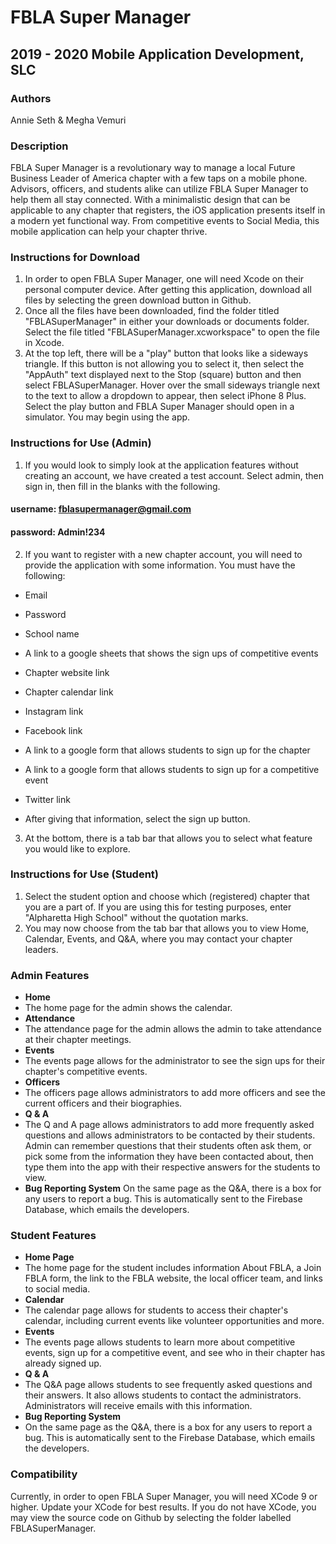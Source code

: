 
# FBLA Super Manager

## 2019 - 2020 Mobile Application Development, SLC

### Authors
Annie Seth & Megha Vemuri

### Description
FBLA Super Manager is a revolutionary way to manage a local Future Business Leader of America chapter with a few taps on a mobile phone. Advisors, officers, and students alike can utilize FBLA Super Manager to help them all stay connected. With a minimalistic design that can be applicable to any chapter that registers, the iOS application presents itself in a modern yet functional way. From competitive events to Social Media, this mobile application can help your chapter thrive. 

### Instructions for Download
1. In order to open FBLA Super Manager, one will need Xcode on their personal computer device. After getting this application, download all files by selecting the green download button in Github.
2. Once all the files have been downloaded, find the folder titled "FBLASuperManager" in either your downloads or documents folder. Select the file titled "FBLASuperManager.xcworkspace" to open the file in Xcode. 
3. At the top left, there will be a "play" button that looks like a sideways triangle. If this button is not allowing you to select it, then select the "AppAuth" text displayed next to the Stop (square) button and then select FBLASuperManager. Hover over the small sideways triangle next to the text to allow a dropdown to appear, then select iPhone 8 Plus. Select the play button and FBLA Super Manager should open in a simulator. You may begin using the app. 

### Instructions for Use (Admin)
1. If you would look to simply look at the application features without creating an account, we have created a test account. Select admin, then sign in, then fill in the blanks with the following.
#### username: fblasupermanager@gmail.com 
#### password: Admin!234
2. If you want to register with a new chapter account, you will need to provide the application with some information. You must have the following:
* Email
* Password
* School name
* A link to a google sheets that shows the sign ups of competitive events
* Chapter website link
* Chapter calendar link
* Instagram link
* Facebook link
* A link to a google form that allows students to sign up for the chapter
* A link to a google form that allows students to sign up for a competitive event
* Twitter link

* After giving that information, select the sign up button.
3. At the bottom, there is a tab bar that allows you to select what feature you would like to explore. 

### Instructions for Use (Student)
1. Select the student option and choose which (registered) chapter that you are a part of. If you are using this for testing purposes, enter "Alpharetta High School" without the quotation marks.
2. You may now choose from the tab bar that allows you to view Home, Calendar, Events, and Q&A, where you may contact your chapter leaders. 



### Admin Features 
* **Home**
* The home page for the admin shows the calendar. 
* **Attendance**
* The attendance page for the admin allows the admin to take attendance at their chapter meetings.
* **Events**
* The events page allows for the administrator to see the sign ups for their chapter's competitive events.
* **Officers**
* The officers page allows administrators to add more officers and see the current officers and their biographies.
* **Q & A**
* The Q and A page allows administrators to add more frequently asked questions and allows administrators to be contacted by their students. Admin can remember questions that their students often ask them, or pick some from the information they have been contacted about, then type them into the app with their respective answers for the students to view.
* **Bug Reporting System**
On the same page as the Q&A, there is a box for any users to report a bug. This is automatically sent to the Firebase Database, which emails the developers.

### Student Features
* **Home Page**
* The home page for the student includes information About FBLA, a Join FBLA form, the link to the FBLA website, the local officer team, and links to social media.  
* **Calendar**
* The calendar page allows for students to access their chapter's calendar, including current events like volunteer opportunities and more.
* **Events**
* The events page allows students to learn more about competitive events, sign up for a competitive event, and see who in their chapter has already signed up.
* **Q & A**
* The Q&A page allows students to see frequently asked questions and their answers. It also allows students to contact the administrators. Administrators will receive emails with this information.
* **Bug Reporting System**
* On the same page as the Q&A, there is a box for any users to report a bug. This is automatically sent to the Firebase Database, which emails the developers.

### Compatibility
Currently, in order to open FBLA Super Manager, you will need XCode 9 or higher. Update your XCode for best results. If you do not have XCode, you may view the source code on Github by selecting the folder labelled FBLASuperManager.


